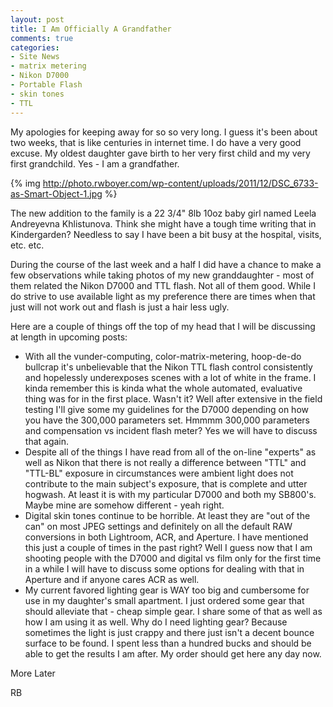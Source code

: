 ```yaml
---
layout: post
title: I Am Officially A Grandfather
comments: true
categories:
- Site News
- matrix metering
- Nikon D7000
- Portable Flash
- skin tones
- TTL
---
```

My apologies for keeping away for so so very long. I guess it's been about two weeks, that is like centuries in internet time. I do have a very good excuse. My oldest daughter gave birth to her very first child and my very first grandchild. Yes - I am a grandfather.

{% img http://photo.rwboyer.com/wp-content/uploads/2011/12/DSC_6733-as-Smart-Object-1.jpg %}

The new addition to the family is a 22 3/4" 8lb 10oz baby girl named Leela Andreyevna Khlistunova. Think she might have a tough time writing that in Kindergarden? Needless to say I have been a bit busy at the hospital, visits, etc. etc.

During the course of the last week and a half I did have a chance to make a few observations while taking photos of my new granddaughter - most of them related the Nikon D7000 and TTL flash. Not all of them good. While I do strive to use available light as my preference there are times when that just will not work out and flash is just a hair less ugly.

Here are a couple of things off the top of my head that I will be discussing at length in upcoming posts:
<ul>
	<li>With all the vunder-computing, color-matrix-metering, hoop-de-do bullcrap it's unbelievable that the Nikon TTL flash control consistently and hopelessly underexposes scenes with a lot of white in the frame. I kinda remember this is kinda what the whole automated, evaluative thing was for in the first place. Wasn't it? Well after extensive in the field testing I'll give some my guidelines for the D7000 depending on how you have the 300,000 parameters set. Hmmmm 300,000 parameters and compensation vs incident flash meter? Yes we will have to discuss that again.</li>
	<li>Despite all of the things I have read from all of the on-line "experts" as well as Nikon that there is not really a difference between "TTL" and "TTL-BL" exposure in circumstances were ambient light does not contribute to the main subject's exposure, that is complete and utter hogwash. At least it is with my particular D7000 and both my SB800's. Maybe mine are somehow different - yeah right.</li>
	<li>Digital skin tones continue to be horrible. At least they are "out of the can" on most JPEG settings and definitely on all the default RAW conversions in both Lightroom, ACR, and Aperture. I have mentioned this just a couple of times in the past right? Well I guess now that I am shooting people with the D7000 and digital vs film only for the first time in a while I will have to discuss some options for dealing with that in Aperture and if anyone cares ACR as well.</li>
	<li>My current favored lighting gear is WAY too big and cumbersome for use in my daughter's small apartment. I just ordered some gear that should alleviate that - cheap simple gear. I share some of that as well as how I am using it as well. Why do I need lighting gear? Because sometimes the light is just crappy and there just isn't a decent bounce surface to be found. I spent less than a hundred bucks and should be able to get the results I am after. My order should get here any day now.</li>
</ul>
More Later

RB
